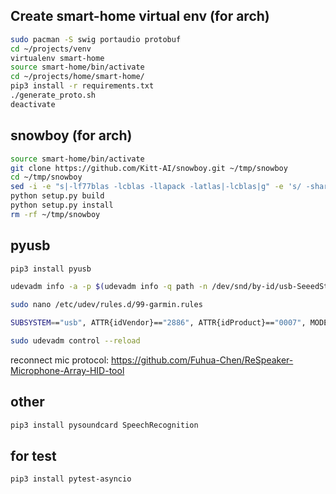 Create smart-home virtual env (for arch)
-----------------------------

```bash
sudo pacman -S swig portaudio protobuf
cd ~/projects/venv
virtualenv smart-home
source smart-home/bin/activate
cd ~/projects/home/smart-home/
pip3 install -r requirements.txt
./generate_proto.sh
deactivate
```

snowboy (for arch)
------------------

```bash
source smart-home/bin/activate
git clone https://github.com/Kitt-AI/snowboy.git ~/tmp/snowboy
cd ~/tmp/snowboy
sed -i -e "s|-lf77blas -lcblas -llapack -latlas|-lcblas|g" -e 's/ -shared/ -Wl,-O1,--as-needed\0/g' "swig/Python3/Makefile"
python setup.py build
python setup.py install
rm -rf ~/tmp/snowboy
```

pyusb
-----

```bash
pip3 install pyusb

udevadm info -a -p $(udevadm info -q path -n /dev/snd/by-id/usb-SeeedStudio_ReSpeaker_MicArray_UAC2.0-00)

sudo nano /etc/udev/rules.d/99-garmin.rules

SUBSYSTEM=="usb", ATTR{idVendor}=="2886", ATTR{idProduct}=="0007", MODE="666"

sudo udevadm control --reload
```

reconnect mic
protocol: https://github.com/Fuhua-Chen/ReSpeaker-Microphone-Array-HID-tool

other
-----

```bash
pip3 install pysoundcard SpeechRecognition
```

for test
--------

```bash
pip3 install pytest-asyncio
```